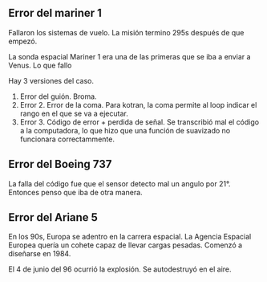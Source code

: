 

## Error del mariner 1
Fallaron los sistemas de vuelo. La misión termino 295s después de
que empezó.

La sonda espacial Mariner 1 era una de las primeras que se iba a
enviar a Venus. Lo que fallo 

Hay 3 versiones del caso.
1. Error del guión. Broma.
2. Error 2. Error de la coma. Para kotran, la coma permite al loop indicar
   el rango en el que se va a ejecutar.
3. Error 3. Código de error + perdida de señal. Se transcribió mal 
   el código a la computadora, lo que hizo que una función de suavizado no
   funcionara correctammente.


## Error del Boeing 737
La falla del código fue que el sensor detecto mal un angulo por 21°. Entonces penso que iba de otra manera.

## Error del Ariane 5
En los 90s, Europa se adentro en la carrera espacial. La Agencia Espacial
Europea quería un cohete capaz de llevar cargas pesadas.
Comenzó a diseñarse en 1984.

El 4 de junio del 96 ocurrió la explosión. Se autodestruyó en el aire.

